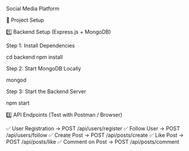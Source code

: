 Social Media Platform

📌 Project Setup

1️⃣ Backend Setup (Express.js + MongoDB)

Step 1: Install Dependencies

cd backend
npm install

Step 2: Start MongoDB Locally

mongod

Step 3: Start the Backend Server

npm start


3️⃣ API Endpoints (Test with Postman / Browser)

✅ User Registration → POST /api/users/register
✅ Follow User → POST /api/users/follow
✅ Create Post → POST /api/posts/create
✅ Like Post → POST /api/posts/like
✅ Comment on Post → POST /api/posts/comment
